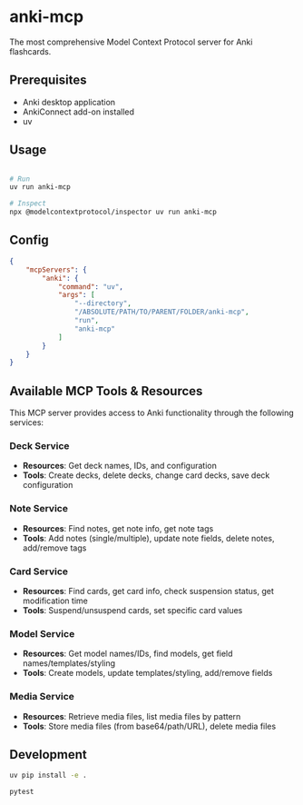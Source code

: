 # anki-mcp

The most comprehensive Model Context Protocol server for Anki flashcards.

## Prerequisites

- Anki desktop application
- AnkiConnect add-on installed
- uv

## Usage
```bash

# Run
uv run anki-mcp

# Inspect
npx @modelcontextprotocol/inspector uv run anki-mcp
```

## Config

```json
{
    "mcpServers": {
        "anki": {
            "command": "uv",
            "args": [
                "--directory",
                "/ABSOLUTE/PATH/TO/PARENT/FOLDER/anki-mcp",
                "run",
                "anki-mcp"
            ]
        }
    }
}
```


## Available MCP Tools & Resources

This MCP server provides access to Anki functionality through the following services:

### Deck Service
- **Resources**: Get deck names, IDs, and configuration
- **Tools**: Create decks, delete decks, change card decks, save deck configuration

### Note Service
- **Resources**: Find notes, get note info, get note tags
- **Tools**: Add notes (single/multiple), update note fields, delete notes, add/remove tags

### Card Service
- **Resources**: Find cards, get card info, check suspension status, get modification time
- **Tools**: Suspend/unsuspend cards, set specific card values

### Model Service
- **Resources**: Get model names/IDs, find models, get field names/templates/styling
- **Tools**: Create models, update templates/styling, add/remove fields

### Media Service
- **Resources**: Retrieve media files, list media files by pattern
- **Tools**: Store media files (from base64/path/URL), delete media files

## Development

```bash
uv pip install -e .

pytest
```
